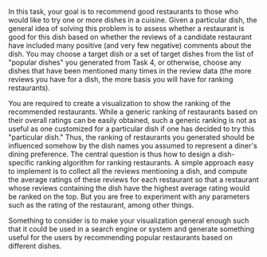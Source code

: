 In this task, your goal is to recommend good restaurants to those who would like to try one or more dishes in a cuisine. Given a particular dish, the general idea of solving this problem is to assess whether a restaurant is good for this dish based on whether the reviews of a candidate restaurant have included many positive (and very few negative) comments about the dish.  You may choose a target dish or a set of target dishes from the list of "popular dishes" you generated from Task 4, or otherwise, choose any dishes that have been mentioned many times in the review data (the more reviews you have for a dish, the more basis you will have for ranking restaurants). 

You are required to create a visualization to show the ranking of the recommended restaurants. While a generic ranking of restaurants based on their overall ratings can be easily obtained, such a generic ranking is not as useful as one customized for a particular dish if one has decided to try this "particular dish." Thus, the ranking of restaurants you generated should be influenced somehow by the dish names you assumed to represent a diner's dining preference. The central question is thus how to design a dish-specific ranking algorithm for ranking restaurants. A simple approach easy to implement is to collect all the reviews mentioning a dish, and compute the average ratings of these reviews for each restaurant so that a restaurant whose reviews containing the dish have the highest average rating would be ranked on the top.   But you are free to experiment with any parameters such as the rating of the restaurant, among other things.

Something to consider is to make your visualization general enough such that it could be used in a search engine or system and generate something useful for the users by recommending popular restaurants based on different dishes.
